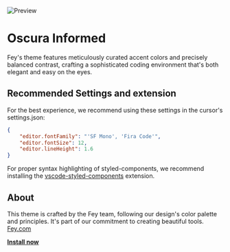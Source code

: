 ![Preview](https://res.cloudinary.com/narative/image/upload/oscura-preview.jpg)


# Oscura Informed

Fey's theme features meticulously curated accent colors and precisely balanced contrast, crafting a sophisticated coding environment that's both elegant and easy on the eyes.

## Recommended Settings and extension

For the best experience, we recommend using these settings in the cursor's settings.json:

```json
{
    "editor.fontFamily": "'SF Mono', 'Fira Code'",
    "editor.fontSize": 12,
    "editor.lineHeight": 1.6
}
```

For proper syntax highlighting of styled-components, we recommend installing the [vscode-styled-components](https://marketplace.visualstudio.com/items?itemName=styled-components.vscode-styled-components) extension.

## About

This theme is crafted by the Fey team, following our design's color palette and principles. It's part of our commitment to creating beautiful tools. [Fey.com](https://fey.com)


<a href="https://marketplace.visualstudio.com/items?itemName=Fey.oscura"><strong>Install now</strong></a>